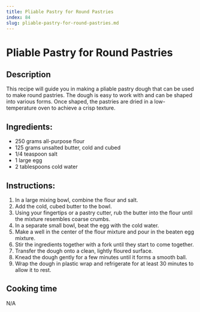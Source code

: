 ```yaml
---
title: Pliable Pastry for Round Pastries
index: 84
slug: pliable-pastry-for-round-pastries.md
---
```


# Pliable Pastry for Round Pastries

## Description
This recipe will guide you in making a pliable pastry dough that can be used to make round pastries. The dough is easy to work with and can be shaped into various forms. Once shaped, the pastries are dried in a low-temperature oven to achieve a crisp texture.

## Ingredients:
- 250 grams all-purpose flour
- 125 grams unsalted butter, cold and cubed
- 1/4 teaspoon salt
- 1 large egg
- 2 tablespoons cold water

## Instructions:
1. In a large mixing bowl, combine the flour and salt.
2. Add the cold, cubed butter to the bowl.
3. Using your fingertips or a pastry cutter, rub the butter into the flour until the mixture resembles coarse crumbs.
4. In a separate small bowl, beat the egg with the cold water.
5. Make a well in the center of the flour mixture and pour in the beaten egg mixture.
6. Stir the ingredients together with a fork until they start to come together.
7. Transfer the dough onto a clean, lightly floured surface.
8. Knead the dough gently for a few minutes until it forms a smooth ball.
9. Wrap the dough in plastic wrap and refrigerate for at least 30 minutes to allow it to rest.

## Cooking time
N/A
